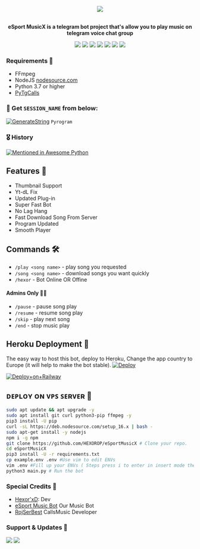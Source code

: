<p align="center"><a href="https://t.me/eSport_BOTs"><img src="https://github.com/HEXOROP/eSportMusicX/raw/main/etc/Hexor.png"></a></p>
<p align="center">
    <br><b>eSport MusicX is a telegram bot project that's allow you to play music on telegram voice chat group</b><br>
</p>
<p align="center">
    <a href="https://www.python.org/" alt="made-with-python"> <img src="https://img.shields.io/badge/Made%20with-Python-black.svg?style=flat-square&logo=python&logoColor=blue&color=red" /></a>
    <a href="https://github.com/HEXOROP/eSportMusicX/graphs/commit-activity" alt="Maintenance"> <img src="https://img.shields.io/badge/Maintained%3F-yes-red.svg?style=flat-square" /></a>
    <a href="https://github.com/HEXOROP/eSportMusicX"> <img src="https://img.shields.io/github/repo-size/HEXOROP/eSportMusicX?color=red&logo=github&logoColor=blue&style=flat-square" /></a>
    <a href="https://github.com/HEXOROP/eSportMusicX/commits/main"> <img src="https://img.shields.io/github/last-commit/HEXOROP/eSportMusicX?color=red&logo=github&logoColor=blue&style=flat-square" /></a>
    <a href="https://github.com/HEXOROP/eSportMusicX/issues"> <img src="https://img.shields.io/github/issues/HEXOROP/eSportMusicX?color=red&logo=github&logoColor=blue&style=flat-square" /></a>
    <a href="https://github.com/HEXOROP/eSportMusicX/network/members"> <img src="https://img.shields.io/github/forks/HEXOROP/eSportMusicX?color=red&logo=github&logoColor=blue&style=flat-square" /></a>  
    <a href="https://github.com/HEXOROP/eSportMusicX/network/members"> <img src="https://img.shields.io/github/stars/HEXOROP/eSportMusicX?color=red&logo=github&logoColor=blue&style=flat-square" /></a>  
</p>

<h3>Requirements 📝</h3>

- FFmpeg
- NodeJS [nodesource.com](https://nodesource.com/)
- Python 3.7 or higher
- [PyTgCalls](https://github.com/pytgcalls/pytgcalls)

### 🧪 Get `SESSION_NAME` from below:

[![GenerateString](https://img.shields.io/badge/repl.it-generateString-yellowgreen)](https://replit.com/@HEXOROP/eSportMusic) ``Pyrogram``

### 🎖 History

[![Mentioned in Awesome Python](https://awesome.re/mentioned-badge.svg)](https://github.com/HEXOROP/eSportMusicX)

## Features 🔮

- Thumbnail Support
- Yt-dL Fix
- Updated Plug-in
- Super Fast Bot
- No Lag Hang
- Fast Download Song From Server
- Program Updated
- Smooth Player

## Commands 🛠

- `/play <song name>` - play song you requested
- `/song <song name>` - download songs you want quickly
- `/hexor` - Bot Online OR Offine

#### Admins Only 👷‍♂️
- `/pause` - pause song play
- `/resume` - resume song play
- `/skip` - play next song
- `/end` - stop music play

## Heroku Deployment 💜
The easy way to host this bot, deploy to Heroku, Change the app country to Europe (it will help to make the bot stable).
[![Deploy](https://www.herokucdn.com/deploy/button.svg)](https://heroku.com/deploy?template=https://github.com/AbhimanyuSinghRana/PremiumMusicPlayer)



[![Deploy+on+Railway](https://railway.app/button.svg)](https://railway.app/new/template?template=https://github.com/AbhimanyuSinghRana/PremiumMusicPlayer&envs=API_ID,API_HASH,ASSISTANT_USERNAME,OWNER_USERNAME,BOT_USERNAME,BOT_TOKEN,BG_IMAGE,BOT_IMAGE,DURATION_LIMIT,SESSION_NAME,UPDATES_CHANNEL,SUPPORT_GROUP,SUDO_USERS)

## ᴅᴇᴘʟᴏʏ ᴏɴ ᴠᴘꜱ ꜱᴇʀᴠᴇʀ 📡

```sh
sudo apt update && apt upgrade -y
sudo apt install git curl python3-pip ffmpeg -y
pip3 install -U pip
curl -sL https://deb.nodesource.com/setup_16.x | bash -
sudo apt-get install -y nodejs
npm i -g npm
git clone https://github.com/HEXOROP/eSportMusicX # Clone your repo.
cd eSportMusicX
pip3 install -U -r requirements.txt
cp example.env .env #Use vim to edit ENVs
vim .env #Fill up your ENVs ( Steps press i to enter in insert mode then edit the file. Press Esc to exit the editing mode then type :wq! and press Enter key to save the file.)
python3 main.py # Run the bot
```

### Special Credits 💖
- [Hexor'xD](https://github.com/HEXOROP): Dev
- [eSport Music Bot](https://t.me/eSport_BOTs) Our Music Bot
- [RojSerBest](https://github.com/rojserbest) CallsMusic Developer

### Support & Updates 🎑
<a href="https://t.me/EsportClan"><img src="https://img.shields.io/badge/Join-Group%20Support-blue.svg?style=for-the-badge&logo=Telegram"></a> <a href="https://t.me/eSport_BOTs"><img src="https://img.shields.io/badge/Join-Updates%20Channel-blue.svg?style=for-the-badge&logo=Telegram"></a>

